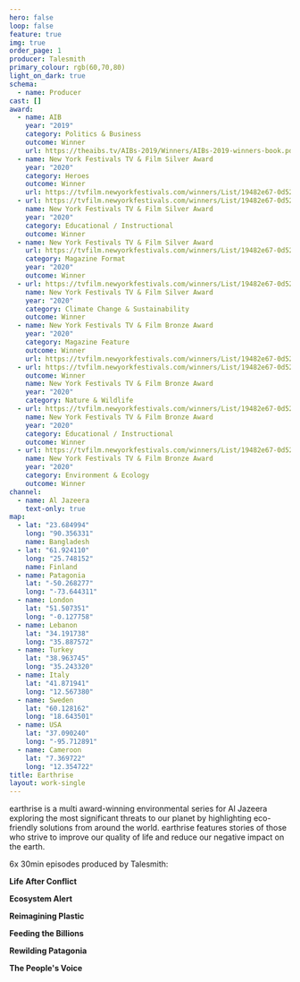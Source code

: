 ```yaml
---
hero: false
loop: false
feature: true
img: true
order_page: 1
producer: Talesmith
primary_colour: rgb(60,70,80)
light_on_dark: true
schema:
  - name: Producer
cast: []
award:
  - name: AIB
    year: "2019"
    category: Politics & Business
    outcome: Winner
    url: https://theaibs.tv/AIBs-2019/Winners/AIBs-2019-winners-book.pdf
  - name: New York Festivals TV & Film Silver Award
    year: "2020"
    category: Heroes
    outcome: Winner
    url: https://tvfilm.newyorkfestivals.com/winners/List/19482e67-0d52-455c-87f7-c83e453ed7a5
  - url: https://tvfilm.newyorkfestivals.com/winners/List/19482e67-0d52-455c-87f7-c83e453ed7a5
    name: New York Festivals TV & Film Silver Award
    year: "2020"
    category: Educational / Instructional
    outcome: Winner
  - name: New York Festivals TV & Film Silver Award
    url: https://tvfilm.newyorkfestivals.com/winners/List/19482e67-0d52-455c-87f7-c83e453ed7a5
    category: Magazine Format
    year: "2020"
    outcome: Winner
  - url: https://tvfilm.newyorkfestivals.com/winners/List/19482e67-0d52-455c-87f7-c83e453ed7a5
    name: New York Festivals TV & Film Silver Award
    year: "2020"
    category: Climate Change & Sustainability
    outcome: Winner
  - name: New York Festivals TV & Film Bronze Award
    year: "2020"
    category: Magazine Feature
    outcome: Winner
    url: https://tvfilm.newyorkfestivals.com/winners/List/19482e67-0d52-455c-87f7-c83e453ed7a5
  - url: https://tvfilm.newyorkfestivals.com/winners/List/19482e67-0d52-455c-87f7-c83e453ed7a5
    outcome: Winner
    name: New York Festivals TV & Film Bronze Award
    year: "2020"
    category: Nature & Wildlife
  - url: https://tvfilm.newyorkfestivals.com/winners/List/19482e67-0d52-455c-87f7-c83e453ed7a5
    name: New York Festivals TV & Film Bronze Award
    year: "2020"
    category: Educational / Instructional
    outcome: Winner
  - url: https://tvfilm.newyorkfestivals.com/winners/List/19482e67-0d52-455c-87f7-c83e453ed7a5
    name: New York Festivals TV & Film Bronze Award
    year: "2020"
    category: Environment & Ecology
    outcome: Winner
channel:
  - name: Al Jazeera
    text-only: true
map:
  - lat: "23.684994"
    long: "90.356331"
    name: Bangladesh
  - lat: "61.924110"
    long: "25.748152"
    name: Finland
  - name: Patagonia
    lat: "-50.268277"
    long: "-73.644311"
  - name: London
    lat: "51.507351"
    long: "-0.127758"
  - name: Lebanon
    lat: "34.191738"
    long: "35.887572"
  - name: Turkey
    lat: "38.963745"
    long: "35.243320"
  - name: Italy
    lat: "41.871941"
    long: "12.567380"
  - name: Sweden
    lat: "60.128162"
    long: "18.643501"
  - name: USA
    lat: "37.090240"
    long: "-95.712891"
  - name: Cameroon
    lat: "7.369722"
    long: "12.354722"
title: Earthrise
layout: work-single
---
```

earthrise is a multi award-winning environmental series for Al Jazeera exploring the most significant threats to our planet by highlighting eco-friendly solutions from around the world. earthrise features stories of those who strive to improve our quality of life and reduce our negative impact on the earth. 

6x 30min episodes produced by Talesmith:

**Life After Conflict**

**Ecosystem Alert**

**Reimagining Plastic** 

**Feeding the Billions**

**Rewilding Patagonia** 

**The People's Voice**